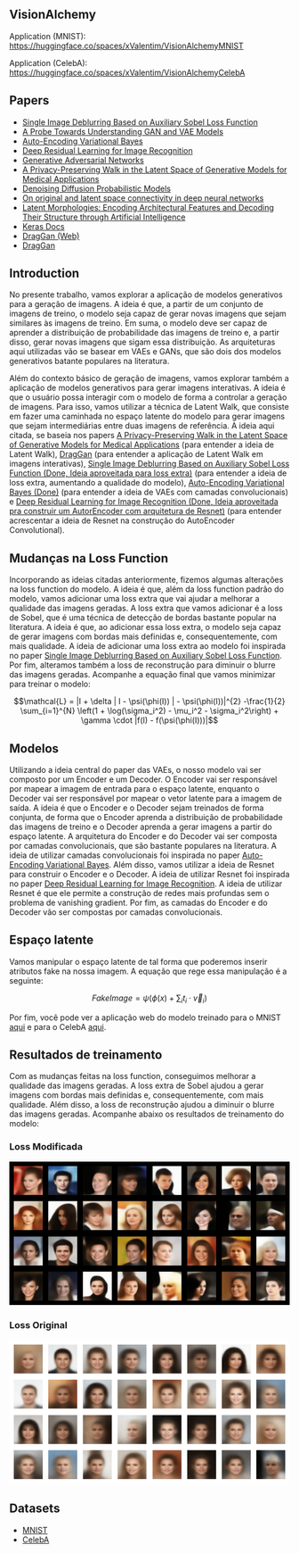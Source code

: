 ## VisionAlchemy 

Application (MNIST): https://huggingface.co/spaces/xValentim/VisionAlchemyMNIST

Application (CelebA): https://huggingface.co/spaces/xValentim/VisionAlchemyCelebA

## Papers

- [Single Image Deblurring Based on Auxiliary Sobel Loss Function](https://ieeexplore.ieee.org/document/9276836)
- [A Probe Towards Understanding GAN and VAE Models](https://arxiv.org/pdf/1812.05676.pdf)
- [Auto-Encoding Variational Bayes](https://arxiv.org/abs/1312.6114)
- [Deep Residual Learning for Image Recognition](https://arxiv.org/abs/1512.03385)
- [Generative Adversarial Networks](https://arxiv.org/abs/1406.2661)
- [A Privacy-Preserving Walk in the Latent Space of Generative Models for Medical Applications](https://arxiv.org/pdf/2307.02984.pdf) 
- [Denoising Diffusion Probabilistic Models](https://arxiv.org/pdf/2006.11239.pdf)
- [On original and latent space connectivity in deep neural networks](https://arxiv.org/pdf/2311.06816.pdf)
- [Latent Morphologies: Encoding Architectural Features and Decoding Their Structure through Artificial Intelligence](https://dash.harvard.edu/handle/1/37372337)
- [Keras Docs](https://keras.io/api/)
- [DragGan (Web)](https://huggingface.co/spaces/DragGan/DragGan)
- [DragGan](https://arxiv.org/pdf/2305.10973.pdf)

## Introduction

No presente trabalho, vamos explorar a aplicação de modelos generativos para a geração de imagens. A ideia é que, a partir de um conjunto de imagens de treino, o modelo seja capaz de gerar novas imagens que sejam similares às imagens de treino. Em suma, o modelo deve ser capaz de aprender a distribuição de probabilidade das imagens de treino e, a partir disso, gerar novas imagens que sigam essa distribuição. As arquiteturas aqui utilizadas vão se basear em VAEs e GANs, que são dois dos modelos generativos batante populares na literatura. 

Além do contexto básico de geração de imagens, vamos explorar também a aplicação de modelos generativos para gerar imagens interativas. A ideia é que o usuário possa interagir com o modelo de forma a controlar a geração de imagens. Para isso, vamos utilizar a técnica de Latent Walk, que consiste em fazer uma caminhada no espaço latente do modelo para gerar imagens que sejam intermediárias entre duas imagens de referência. A ideia aqui citada, se baseia nos papers [A Privacy-Preserving Walk in the Latent Space of Generative Models for Medical Applications](https://arxiv.org/pdf/2307.02984.pdf) (para entender a ideia de Latent Walk), [DragGan](https://arxiv.org/pdf/2305.10973.pdf) (para entender a aplicação de Latent Walk em imagens interativas), [Single Image Deblurring Based on Auxiliary Sobel Loss Function (Done, Ideia aproveitada para loss extra)](https://ieeexplore.ieee.org/document/9276836) (para entender a ideia de loss extra, aumentando a qualidade do modelo), [Auto-Encoding Variational Bayes (Done)](https://arxiv.org/abs/1312.6114) (para entender a ideia de VAEs com camadas convolucionais) e [Deep Residual Learning for Image Recognition (Done, Ideia aproveitada pra construir um AutorEncoder com arquitetura de Resnet)](https://arxiv.org/abs/1512.03385) (para entender acrescentar a ideia de Resnet na construção do AutoEncoder Convolutional).


## Mudanças na Loss Function

Incorporando as ideias citadas anteriormente, fizemos algumas alterações na loss function do modelo. A ideia é que, além da loss function padrão do modelo, vamos adicionar uma loss extra que vai ajudar a melhorar a qualidade das imagens geradas. A loss extra que vamos adicionar é a loss de Sobel, que é uma técnica de detecção de bordas bastante popular na literatura. A ideia é que, ao adicionar essa loss extra, o modelo seja capaz de gerar imagens com bordas mais definidas e, consequentemente, com mais qualidade. A ideia de adicionar uma loss extra ao modelo foi inspirada no paper [Single Image Deblurring Based on Auxiliary Sobel Loss Function](https://ieeexplore.ieee.org/document/9276836). Por fim, alteramos também a loss de reconstrução para diminuir o blurre das imagens geradas. Acompanhe a equação final que vamos minimizar para treinar o modelo:

$$\mathcal{L} = |I + \delta | I - \psi(\phi(I)) | - \psi(\phi(I))|^{2} -\frac{1}{2} \sum_{i=1}^{N} \left(1 + \log(\sigma_i^2) - \mu_i^2 - \sigma_i^2\right) + \gamma \cdot |f(I) - f(\psi(\phi(I)))|$$


## Modelos

Utilizando a ideia central do paper das VAEs, o nosso modelo vai ser composto por um Encoder e um Decoder. O Encoder vai ser responsável por mapear a imagem de entrada para o espaço latente, enquanto o Decoder vai ser responsável por mapear o vetor latente para a imagem de saída. A ideia é que o Encoder e o Decoder sejam treinados de forma conjunta, de forma que o Encoder aprenda a distribuição de probabilidade das imagens de treino e o Decoder aprenda a gerar imagens a partir do espaço latente. A arquitetura do Encoder e do Decoder vai ser composta por camadas convolucionais, que são bastante populares na literatura. A ideia de utilizar camadas convolucionais foi inspirada no paper [Auto-Encoding Variational Bayes](https://arxiv.org/abs/1312.6114). Além disso, vamos utilizar a ideia de Resnet para construir o Encoder e o Decoder. A ideia de utilizar Resnet foi inspirada no paper [Deep Residual Learning for Image Recognition](https://arxiv.org/abs/1512.03385). A ideia de utilizar Resnet é que ele permite a construção de redes mais profundas sem o problema de vanishing gradient. Por fim, as camadas do Encoder e do Decoder vão ser compostas por camadas convolucionais.

## Espaço latente

Vamos manipular o espaço latente de tal forma que poderemos inserir atributos fake na nossa imagem. A equação que rege essa manipulação é a seguinte:

$$FakeImage = \psi(\phi(x) + \sum_{i} t_i \cdot \vec v_i)$$

Por fim, você pode ver a aplicação web do modelo treinado para o MNIST [aqui](https://huggingface.co/spaces/xValentim/VisionAlchemyMNIST) e para o CelebA [aqui](https://huggingface.co/spaces/xValentim/VisionAlchemyCelebA).

## Resultados de treinamento

Com as mudanças feitas na loss function, conseguimos melhorar a qualidade das imagens geradas. A loss extra de Sobel ajudou a gerar imagens com bordas mais definidas e, consequentemente, com mais qualidade. Além disso, a loss de reconstrução ajudou a diminuir o blurre das imagens geradas. Acompanhe abaixo os resultados de treinamento do modelo:

### Loss Modificada 

![img](./images/output_vae_sobel_resnet.png)

### Loss Original

![img](./images/output_vae_resnet.png)


## Datasets

- [MNIST](https://www.tensorflow.org/datasets/catalog/mnist)
- [CelebA](https://www.tensorflow.org/datasets/catalog/celeb_a)